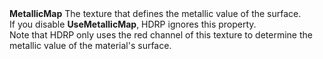 <tr>
<td><strong>MetallicMap</strong></td>
<td></td>
<td></td>
<td>The texture that defines the metallic value of the surface.<br/>If you disable <strong>UseMetallicMap</strong>, HDRP ignores this property.<br/>Note that HDRP only uses the red channel of this texture  to determine the metallic value of the material's surface.</td>
</tr>
